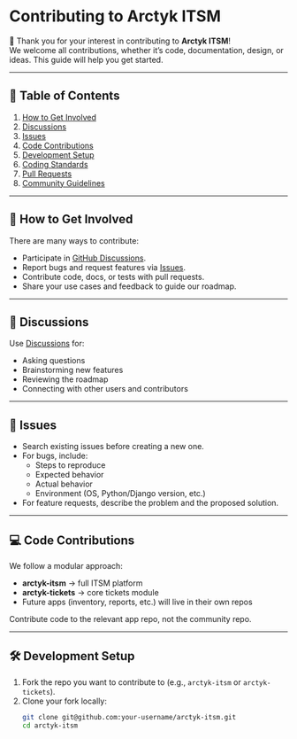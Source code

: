 # Contributing to Arctyk ITSM

🎉 Thank you for your interest in contributing to **Arctyk ITSM**!  
We welcome all contributions, whether it’s code, documentation, design, or ideas. This guide will help you get started.

---

## 📖 Table of Contents
1. [How to Get Involved](#-how-to-get-involved)
2. [Discussions](#-discussions)
3. [Issues](#-issues)
4. [Code Contributions](#-code-contributions)
5. [Development Setup](#-development-setup)
6. [Coding Standards](#-coding-standards)
7. [Pull Requests](#-pull-requests)
8. [Community Guidelines](#-community-guidelines)

---

## 🙌 How to Get Involved
There are many ways to contribute:
- Participate in [GitHub Discussions](https://github.com/Arctyk-ITSM/community/discussions).
- Report bugs and request features via [Issues](https://github.com/Arctyk-ITSM/arctyk-itsm/issues).
- Contribute code, docs, or tests with pull requests.
- Share your use cases and feedback to guide our roadmap.

---

## 💬 Discussions
Use [Discussions](https://github.com/Arctyk-ITSM/community/discussions) for:
- Asking questions
- Brainstorming new features
- Reviewing the roadmap
- Connecting with other users and contributors

---

## 🐛 Issues
- Search existing issues before creating a new one.  
- For bugs, include:
  - Steps to reproduce
  - Expected behavior
  - Actual behavior
  - Environment (OS, Python/Django version, etc.)
- For feature requests, describe the problem and the proposed solution.

---

## 💻 Code Contributions
We follow a modular approach:
- **arctyk-itsm** → full ITSM platform  
- **arctyk-tickets** → core tickets module  
- Future apps (inventory, reports, etc.) will live in their own repos  

Contribute code to the relevant app repo, not the community repo.

---

## 🛠️ Development Setup
1. Fork the repo you want to contribute to (e.g., `arctyk-itsm` or `arctyk-tickets`).
2. Clone your fork locally:
   ```bash
   git clone git@github.com:your-username/arctyk-itsm.git
   cd arctyk-itsm
